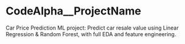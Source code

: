 # CodeAlpha__ProjectName
Car Price Prediction ML project: Predict car resale value using Linear Regression &amp; Random Forest, with full EDA and feature engineering.
